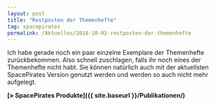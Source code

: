 ```yaml
---
layout: post
title: "Restposten der Themenhefte"
tag: spacepirates
permalink: /Aktuelles/2016-10-02-restposten-der-themenhefte
---
```




Ich habe gerade noch ein paar einzelne Exemplare der Themenhefte zurückbekommen. Also schnell zuschlagen, falls ihr noch eines der Themenhefte nicht habt. Sie können natürlich auch mit der aktuellsten SpacePirates Version genutzt werden und werden so auch nicht mehr aufgelegt.

**[&raquo; SpacePirates Produkte]({{ site.baseurl }}/Publikationen/)**



